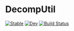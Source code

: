 # DecompUtil

[![Stable](https://img.shields.io/badge/docs-stable-blue.svg)](https://dev10110.github.io/DecompUtil.jl/stable/)
[![Dev](https://img.shields.io/badge/docs-dev-blue.svg)](https://dev10110.github.io/DecompUtil.jl/dev/)
[![Build Status](https://github.com/dev10110/DecompUtil.jl/actions/workflows/CI.yml/badge.svg?branch=main)](https://github.com/dev10110/DecompUtil.jl/actions/workflows/CI.yml?query=branch%3Amain)
